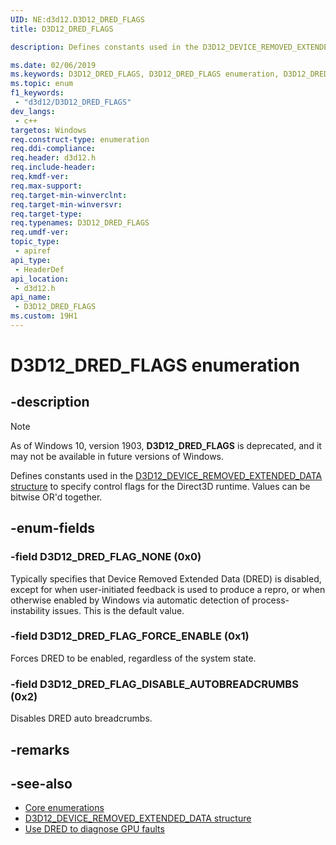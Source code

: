```yaml
---
UID: NE:d3d12.D3D12_DRED_FLAGS
title: D3D12_DRED_FLAGS

description: Defines constants used in the D3D12_DEVICE_REMOVED_EXTENDED_DATA structure to specify control flags for the Direct3D runtime.

ms.date: 02/06/2019
ms.keywords: D3D12_DRED_FLAGS, D3D12_DRED_FLAGS enumeration, D3D12_DRED_FLAG_NONE, D3D12_DRED_FLAG_FORCE_ENABLE, D3D12_DRED_FLAG_DISABLE_AUTOBREADCRUMBS, d3d12/D3D12_DRED_FLAGS, d3d12/D3D12_DRED_FLAGS enumeration, d3d12/D3D12_DRED_FLAG_NONE, d3d12/D3D12_DRED_FLAG_FORCE_ENABLE, d3d12/D3D12_DRED_FLAG_DISABLE_AUTOBREADCRUMBS, direct3d12.d3d12_dred_flags
ms.topic: enum
f1_keywords: 
 - "d3d12/D3D12_DRED_FLAGS"
dev_langs:
 - c++
targetos: Windows
req.construct-type: enumeration
req.ddi-compliance: 
req.header: d3d12.h
req.include-header: 
req.kmdf-ver: 
req.max-support: 
req.target-min-winverclnt: 
req.target-min-winversvr: 
req.target-type: 
req.typenames: D3D12_DRED_FLAGS
req.umdf-ver: 
topic_type:
 - apiref
api_type:
 - HeaderDef
api_location:
 - d3d12.h
api_name:
 - D3D12_DRED_FLAGS
ms.custom: 19H1
---
```


# D3D12_DRED_FLAGS enumeration

## -description

> [!NOTE]
> As of Windows 10, version 1903, **D3D12_DRED_FLAGS** is deprecated, and it may not be available in future versions of Windows.

Defines constants used in the [D3D12_DEVICE_REMOVED_EXTENDED_DATA structure](ns-d3d12-d3d12_device_removed_extended_data.md) to specify control flags for the Direct3D runtime. Values can be bitwise OR'd together.

## -enum-fields

### -field D3D12_DRED_FLAG_NONE (0x0)

Typically specifies that Device Removed Extended Data (DRED) is disabled, except for when user-initiated feedback is used to produce a repro, or when otherwise enabled by Windows via automatic detection of process-instability issues. This is the default value.

### -field D3D12_DRED_FLAG_FORCE_ENABLE (0x1)

Forces DRED to be enabled, regardless of the system state.

### -field D3D12_DRED_FLAG_DISABLE_AUTOBREADCRUMBS (0x2)

Disables DRED auto breadcrumbs.

## -remarks

## -see-also

* [Core enumerations](/windows/desktop/direct3d12/direct3d-12-enumerations)
* [D3D12_DEVICE_REMOVED_EXTENDED_DATA structure](ns-d3d12-d3d12_device_removed_extended_data.md)
* [Use DRED to diagnose GPU faults](/windows/desktop/direct3d12/use-dred)
